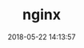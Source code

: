 ---
layout: post
title: "nginx"
date: 2018-05-22 14:13:57
image: 'https://adongs.github.io/assets/img/resources/nginx.jpeg'
description: 学习nginx
category: 'nginx'
tags:
- nginx
introduction: nginx搭建和理解
---